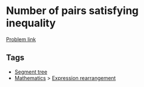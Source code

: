 # Number of pairs satisfying inequality

[Problem link](https://leetcode.com/problems/number-of-pairs-satisfying-inequality/)

## Tags

* [Segment tree](/README.md#Segment_tree)
* [Mathematics](/README.md#Mathematics) > [Expression rearrangement](/README.md#Mathematics-Expression_rearrangement)
